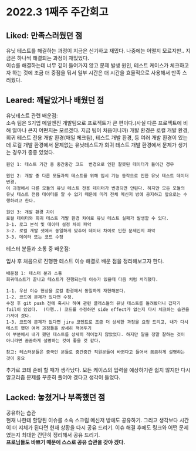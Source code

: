 # 2022.3 1째주 주간회고

## Liked: 만족스러웠던 점

유닛 테스트를 해결하는 과정이 지금은 신기하고 재밌다. 나중에는 어떨지 모르지만.. 지금은 하나씩 해결되는 과정이 재밌었다.  
이슈를 해결하는데 너무 깊이 들어가지 않고 문제 발생 원인, 테스트 케이스가 체크하고자 하는 것에 조금 더 중점을 둬서 일부 시간은 더 시간을 효율적으로 사용해서 만족 스러웠다.  

## Leared: 깨달았거나 배웠던 점

유닛테스트 관련 배운점:  
소속 팀은 S기업 메일엔진 개발팀으로 프로젝트가 큰 편이다.(사실 다른 프로젝트에 비해 얼마나 큰지 어떤지는 모르겠다. 지금 팀이 처음이니까) 개발 환경은 로컬 개발 환경, 회귀 테스트 전용 개발 환경(매일 체크됨), 테스트 개발 환경, 등 여러 개발 환경이 있는데 로컬 개발 환경에서 문제없는 유닛테스트가 회귀 테스트 개발 환경에서 문제가 생기는 경우가 종종 있었다.  

    원인 1: 테스트 기간 중 중간중간 코드  변경으로 인한 잘못된 데이터가 들어간 경우  

    원인 2: 개발 중 다른 모듈과의 테스트를 위해 임시 기능 동작으로 인한 유닛 테스트 데이터 변경.  
    이 과정에서 다른 모듈의 유닛 테스트 전용 데이터가 변경되면 안된다. 하지만 모든 모듈의 유닛 테스트 전용 데이터를 알 수 없기 때문에 미리 전체 메신저 방에 공지하고 앞으로는 수행하려고 한다.  

    원인 3: 개발 환경 차이  
    로컬 데이터와 회귀 테스트 개발 환경 차이로 유닛 테스트 실패가 발생할 수 있다. 
    3-1. 로그 분석 및 데이터 설정 차이 파악  
    3-2. 로컬 개발 셋에서 동일하게 맞추어 데이터 차이로 인한 문제인지 파악  
    3-3. 데이터 또는 코드 수정

테스터 분들과 소통 중 배운점:  

입사 후 처음으로 진행한 테스트 이슈 해결로 배운 점을 정리해보고자 한다.

    배운점 1: 테스터 분과 소통  
    회귀테스트가 끝나고 테스트가 진행되는데 이슈가 있을때 다음 처럼 처리했다.  

    1-1. 우선 이슈 현상을 로컬 환경에서 동일하게 재현해본다. 
    1-2. 코드에 문제가 있다면 수정.
    수정 후 git push 전에 혹시나 하여 관련 클래스들의 유닛 테스트를 돌려봤더니 갑자기 fail이 있었다.  (다행..) 코드를 수정하면 side effect가 없는지 다시 체크하는 습관을 가져야 겠다. 
    1-3. 코드에 문제가 없다면 jira 코멘트로 조금 더 상세한 과정을 요청 드리고, 내가 다시 테스트 했던 여러 과정들을 상세히 적어두기  
    이 부분에서 내가 했던 테스트를 상세히 적어놓지 않았었다. 하지만 말을 정말 잘하는 것이 아니라면 꼼꼼하게 설명하는 것이 좋을 것 같다. 

    참고: 테스터분들은 중국인 분들로 중간중간 직원분들이 바뀐다고 들어서 꼼곰하게 설명하는 것이 중요 

 추가로 코테 준비 할 때가 생각났다. 모든 케이스의 입력을 예상하기란 쉽지 않지만 다시 알고리즘 문제를 꾸준히 풀어야 겠다고 생각이 들었다.  

## Lacked: 놓쳤거나 부족했던 점  

공유하는 습관  
현재 나한테 할당된 이슈를 소속 스크럼 메신저 방에도 공유하기. 그리고 생각보다 시간이 더 지체가 된다면 현재 상황을 다시 공유 드리기.  이슈 해결 후에도 링크와 어떤 문제였는지 최대한 간단히 정리해서 공유 드리기.  
**프로님들도 바쁘기 때문에 스스로 공유 습관을 갖야 겠다.**
